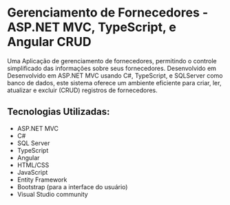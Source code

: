 # Gerenciamento de Fornecedores - ASP.NET MVC, TypeScript, e Angular CRUD
Uma Aplicação de gerenciamento de fornecedores, permitindo o controle simplificado das informações sobre seus fornecedores.
Desenvolvido em Desenvolvido em ASP.NET MVC usando C#, TypeScript, e SQLServer como banco de dados, este sistema oferece um ambiente eficiente para criar, ler, atualizar e excluir (CRUD) registros de fornecedores.

## Tecnologias Utilizadas:
+ ASP.NET MVC
+ C#
+ SQL Server
+ TypeScript
+ Angular
+ HTML/CSS
+ JavaScript
+ Entity Framework
+ Bootstrap (para a interface do usuário)
+ Visual Studio community
